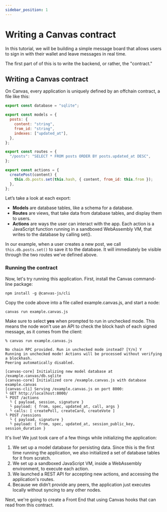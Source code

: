 ```yaml
---
sidebar_position: 1
---
```


# Writing a Canvas contract

In this tutorial, we will be building a simple message board that allows users to sign in with their wallet and leave messages in real time.

The first part of of this is to write the backend, or rather, the "contract."

## Writing a Canvas contract

On Canvas, every application is uniquely defined by an offchain contract, a file like this:

```js
export const database = "sqlite";

export const models = {
  posts: {
    content: "string",
    from_id: "string",
    indexes: ["updated_at"],
  },
};

export const routes = {
  "/posts": "SELECT * FROM posts ORDER BY posts.updated_at DESC",
};

export const actions = {
  createPost(content) {
    this.db.posts.set(this.hash, { content, from_id: this.from });
  },
};
```

Let’s take a look at each export:

- **Models** are database tables, like a schema for a database.
- **Routes** are views, that take data from database tables, and display them to users.
- **Actions** are ways the user can interact with the app. Each action is a JavaScript function running in a sandboxed WebAssembly VM, that writes to the database by calling set().

In our example, when a user creates a new post, we call `this.db.posts.set()` to save it to the database. It will immediately be visible through the two routes we’ve defined above.

### Running the contract

Now, let's try running this application. First, install the Canvas command-line package:

```
npm install -g @canvas-js/cli
```

Copy the code above into a file called example.canvas.js, and start a node:

```
canvas run example.canvas.js
```

Make sure to select **yes** when prompted to run in unchecked mode. This means the node won't use an API to check the block hash of each signed message, as it comes from the client:

```
% canvas run example.canvas.js

No chain RPC provided. Run in unchecked mode instead? [Y/n] Y
Running in unchecked mode! Actions will be processed without verifying a blockhash.
Peering automatically disabled.

[canvas-core] Initializing new model database at /example.canvas/db.sqlite
[canvas-core] Initialized core /example.canvas.js with database example.canvas
[canvas-cli] Serving /example.canvas.js on port 8000:
└ GET http://localhost:8000/
└ POST /actions
  └ { payload, session, signature }
  └ payload: { from, spec, updated_at, call, args }
  └ calls: [ createPoll, createCard, createVote ]
└ POST /sessions
  └ { payload, signature }
  └ payload: { from, spec, updated_at, session_public_key, session_duration }
```

It's live! We just took care of a few things while initializing the application:

1. We set up a model database for persisting data. Since this is the first time running the application, we also initialized a set of database tables for it from scratch.
2. We set up a sandboxed JavaScript VM, inside a WebAssembly environment, to execute each action.
3. We launched a REST API for accepting new actions, and accessing the application's routes.
4. Because we didn’t provide any peers, the application just executes locally without syncing to any other nodes.

Next, we're going to create a Front End that using Canvas hooks that can read from this contract.

